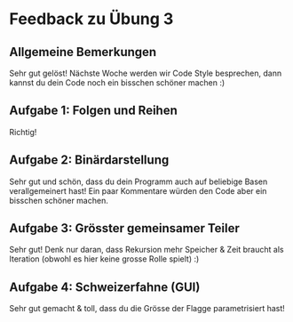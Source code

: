 Feedback zu Übung 3
===================

Allgemeine Bemerkungen
----------------------

Sehr gut gelöst! Nächste Woche werden wir Code Style besprechen, dann kannst du dein Code noch ein bisschen schöner machen :)

Aufgabe 1: Folgen und Reihen
----------------------------

Richtig!

Aufgabe 2: Binärdarstellung
---------------------------

Sehr gut und schön, dass du dein Programm auch auf beliebige Basen verallgemeinert hast! Ein paar Kommentare würden den Code aber ein bisschen schöner machen.

Aufgabe 3: Grösster gemeinsamer Teiler
--------------------------------------

Sehr gut! Denk nur daran, dass Rekursion mehr Speicher & Zeit braucht als Iteration (obwohl es hier keine grosse Rolle spielt) :)

Aufgabe 4: Schweizerfahne (GUI)
-------------------------------

Sehr gut gemacht & toll, dass du die Grösse der Flagge parametrisiert hast!